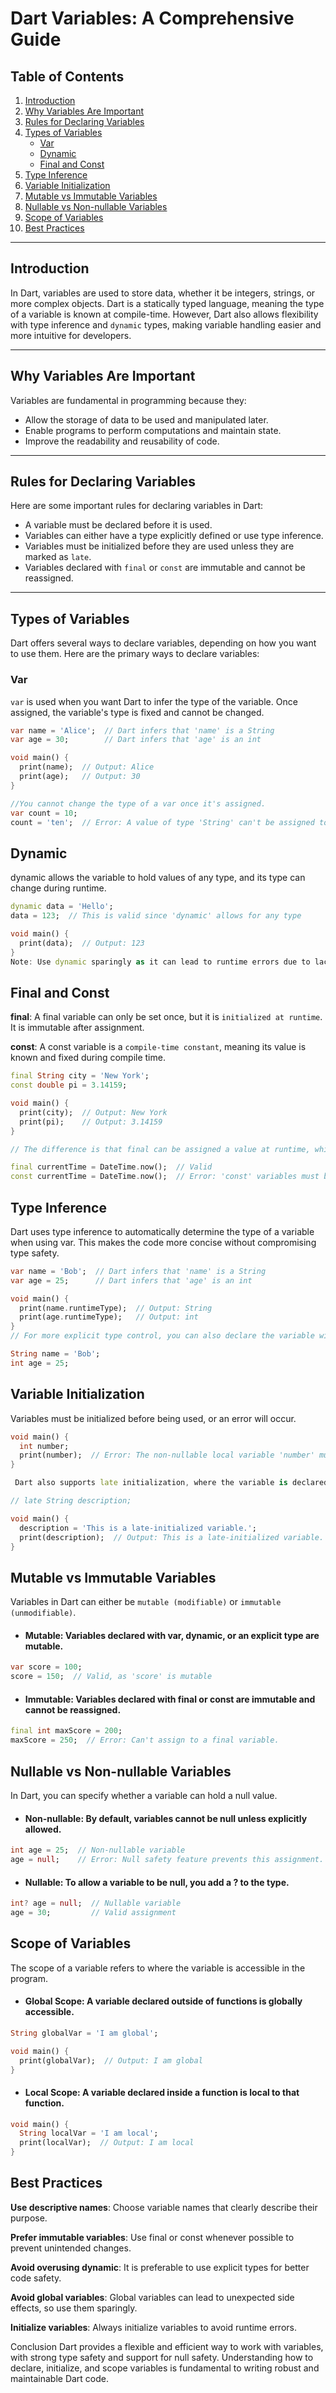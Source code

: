 # Dart Variables: A Comprehensive Guide

## Table of Contents

1. [Introduction](#introduction)
2. [Why Variables Are Important](#why-variables-are-important)
3. [Rules for Declaring Variables](#rules-for-declaring-variables)
4. [Types of Variables](#types-of-variables)
   - [Var](#var)
   - [Dynamic](#dynamic)
   - [Final and Const](#final-and-const)
5. [Type Inference](#type-inference)
6. [Variable Initialization](#variable-initialization)
7. [Mutable vs Immutable Variables](#mutable-vs-immutable-variables)
8. [Nullable vs Non-nullable Variables](#nullable-vs-non-nullable-variables)
9. [Scope of Variables](#scope-of-variables)
10. [Best Practices](#best-practices)

---

## Introduction

In Dart, variables are used to store data, whether it be integers, strings, or more complex objects. Dart is a statically typed language, meaning the type of a variable is known at compile-time.
However, Dart also allows flexibility with type inference and `dynamic` types, making variable handling easier and more intuitive for developers.

---

## Why Variables Are Important

Variables are fundamental in programming because they:

- Allow the storage of data to be used and manipulated later.
- Enable programs to perform computations and maintain state.
- Improve the readability and reusability of code.

---

## Rules for Declaring Variables

Here are some important rules for declaring variables in Dart:

- A variable must be declared before it is used.
- Variables can either have a type explicitly defined or use type inference.
- Variables must be initialized before they are used unless they are marked as `late`.
- Variables declared with `final` or `const` are immutable and cannot be reassigned.

---

## Types of Variables

Dart offers several ways to declare variables, depending on how you want to use them. Here are the primary ways to declare variables:

### Var

`var` is used when you want Dart to infer the type of the variable. Once assigned, the variable's type is fixed and cannot be changed.

```dart
var name = 'Alice';  // Dart infers that 'name' is a String
var age = 30;        // Dart infers that 'age' is an int

void main() {
  print(name);  // Output: Alice
  print(age);   // Output: 30
}

//You cannot change the type of a var once it's assigned.
var count = 10;
count = 'ten';  // Error: A value of type 'String' can't be assigned to a variable of
```

## Dynamic

dynamic allows the variable to hold values of any type, and its type can change during runtime.

```dart
dynamic data = 'Hello';
data = 123;  // This is valid since 'dynamic' allows for any type

void main() {
  print(data);  // Output: 123
}
Note: Use dynamic sparingly as it can lead to runtime errors due to lack of type safety.
```

## Final and Const

**final**: A final variable can only be set once, but it is `initialized at runtime`. It is immutable after assignment.

**const**: A const variable is a `compile-time constant`, meaning its value is known and fixed during compile time.

```dart
final String city = 'New York';
const double pi = 3.14159;

void main() {
  print(city);  // Output: New York
  print(pi);    // Output: 3.14159
}

// The difference is that final can be assigned a value at runtime, while const must be assigned at compile-time.

final currentTime = DateTime.now();  // Valid
const currentTime = DateTime.now();  // Error: 'const' variables must be constant values.
```

## Type Inference

Dart uses type inference to automatically determine the type of a variable when using var. This makes the code more concise without compromising type safety.

```dart
var name = 'Bob';  // Dart infers that 'name' is a String
var age = 25;      // Dart infers that 'age' is an int

void main() {
  print(name.runtimeType);  // Output: String
  print(age.runtimeType);   // Output: int
}
// For more explicit type control, you can also declare the variable with a type:

String name = 'Bob';
int age = 25;
```

## Variable Initialization

Variables must be initialized before being used, or an error will occur.

```dart
void main() {
  int number;
  print(number);  // Error: The non-nullable local variable 'number' must be assigned before it can be used.
}

 Dart also supports late initialization, where the variable is declared but only initialized when it is accessed:

// late String description;

void main() {
  description = 'This is a late-initialized variable.';
  print(description);  // Output: This is a late-initialized variable.
}
```

## Mutable vs Immutable Variables

Variables in Dart can either be `mutable (modifiable)` or `immutable (unmodifiable)`.

- #### Mutable: Variables declared with var, dynamic, or an explicit type are mutable.

```dart
var score = 100;
score = 150;  // Valid, as 'score' is mutable
```

- #### Immutable: Variables declared with final or const are immutable and cannot be reassigned.

```dart
final int maxScore = 200;
maxScore = 250;  // Error: Can't assign to a final variable.
```

## Nullable vs Non-nullable Variables

In Dart, you can specify whether a variable can hold a null value.

- #### Non-nullable: By default, variables cannot be null unless explicitly allowed.

```dart
int age = 25;  // Non-nullable variable
age = null;    // Error: Null safety feature prevents this assignment.
```

- #### Nullable: To allow a variable to be null, you add a ? to the type.

```dart
int? age = null;  // Nullable variable
age = 30;         // Valid assignment
```

## Scope of Variables

The scope of a variable refers to where the variable is accessible in the program.

- #### Global Scope: A variable declared outside of functions is globally accessible.

```dart
String globalVar = 'I am global';

void main() {
  print(globalVar);  // Output: I am global
}
```

- #### Local Scope: A variable declared inside a function is local to that function.

```dart
void main() {
  String localVar = 'I am local';
  print(localVar);  // Output: I am local
}
```

## Best Practices

**Use descriptive names**: Choose variable names that clearly describe their purpose.

**Prefer immutable variables**: Use final or const whenever possible to prevent unintended changes.

**Avoid overusing dynamic**: It is preferable to use explicit types for better code safety.

**Avoid global variables**: Global variables can lead to unexpected side effects, so use them sparingly.

**Initialize variables**: Always initialize variables to avoid runtime errors.

Conclusion
Dart provides a flexible and efficient way to work with variables, with strong type safety and support for null safety. Understanding how to declare, initialize, and scope variables is fundamental to writing robust and maintainable Dart code.
